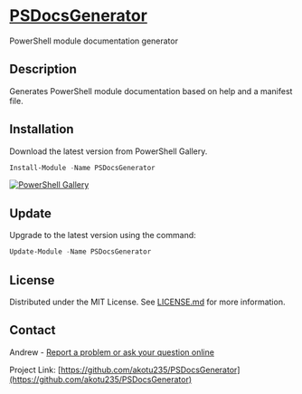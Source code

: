 # [PSDocsGenerator](https://github.com/akotu235/PSDocsGenerator/blob/master/Docs/PSDocsGenerator.md)
PowerShell module documentation generator

## Description
Generates PowerShell module documentation based on help and a manifest file.

## Installation
Download the latest version from PowerShell Gallery.
```Powershell
Install-Module -Name PSDocsGenerator
```

[![PowerShell Gallery](https://img.shields.io/powershellgallery/dt/PSDocsGenerator)](https://www.powershellgallery.com/packages/PSDocsGenerator)

## Update
Upgrade to the latest version using the command:
```Powershell
Update-Module -Name PSDocsGenerator
```

## License
Distributed under the MIT License. See [LICENSE.md](https://github.com/akotu235/PSDocsGenerator/blob/master/LICENSE.md) for more information.

## Contact
Andrew - [Report a problem or ask your question online](https://akotu235.github.io/)

Project Link: [https://github.com/akotu235/PSDocsGenerator](https://github.com/akotu235/PSDocsGenerator)
